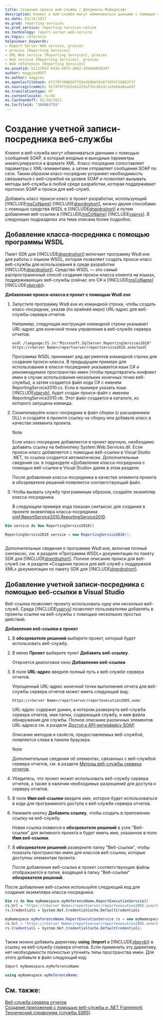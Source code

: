 ```yaml
---
title: Создание прокси веб-службы | Документы Майкрософт
description: Клиент и веб-служба могут обмениваться данными с помощью сообщений SOAP. Добавьте в проект класс-посредник для отображения параметров в XML-элементах и отправки сообщений SOAP.
ms.date: 03/14/2017
ms.prod: reporting-services
ms.prod_service: reporting-services-native
ms.technology: report-server-web-service
ms.topic: reference
helpviewer_keywords:
- Report Server Web service, proxies
- proxies [Reporting Services]
- XML Web service [Reporting Services], proxies
- Web service [Reporting Services], proxies
- Web references [Reporting Services]
ms.assetid: b1217843-8d3d-49f3-a0d2-d35b0db5b2df
author: maggiesMSFT
ms.author: maggies
ms.openlocfilehash: 8f2f9f3986697f83e5b9bb5616f30f4f1086373f
ms.sourcegitcommit: 917df4ffd22e4a229af7dc481dcce3ebba0aa4d7
ms.translationtype: HT
ms.contentlocale: ru-RU
ms.lasthandoff: 02/10/2021
ms.locfileid: "100063759"
---
```

# <a name="creating-the-web-service-proxy"></a>Создание учетной записи-посредника веб-службы
  Клиент и веб-служба могут обмениваться данными с помощью сообщений SOAP, в который входные и выходные параметры инкапсулируются в формате XML. Класс-посредник сопоставляет параметры с XML-элементами, а затем отправляет сообщения SOAP по сети. Таким образом класс-посредник устраняет необходимость связываться с веб-службой на уровне SOAP и позволяет вызывать методы веб-службы в любой среде разработки, которая поддерживает протокол SOAP и прокси для веб-служб.  
  
 Добавить класс прокси-класс в проект разработки, использующий [!INCLUDE[msCoName](../../../includes/msconame-md.md)] [!INCLUDE[dnprdnshort](../../../includes/dnprdnshort-md.md)], можно двумя способами: с помощью средства WSDL в [!INCLUDE[dnprdnshort](../../../includes/dnprdnshort-md.md)] и путем добавления веб-ссылки в [!INCLUDE[msCoName](../../../includes/msconame-md.md)] [!INCLUDE[vsprvs](../../../includes/vsprvs-md.md)]. В следующих подразделах эта тема описана более подробно.  
  
## <a name="adding-the-proxy-using-the-wsdl-tool"></a>Добавление класса-посредника с помощью программы WSDL  
 Пакет SDK для [!INCLUDE[dnprdnshort](../../../includes/dnprdnshort-md.md)] включает программу Wsdl.exe для работы с языком WSDL, которая позволяет создать прокси-класс веб-службы для использования в среде разработки [!INCLUDE[dnprdnshort](../../../includes/dnprdnshort-md.md)]. Средство WSDL — это самый распространенный способ создания прокси-класса клиента на языках, поддерживающих веб-службы (сейчас это C# и [!INCLUDE[msCoName](../../../includes/msconame-md.md)] [!INCLUDE[vbprvb](../../../includes/vbprvb-md.md)]).  
  
 **Добавление прокси-класса в проект с помощью Wsdl.exe**  
  
1.  Запустите программу Wsdl.exe из командной строки, чтобы создать класс-посредник, указав (по крайней мере) URL-адрес для веб-службы сервера отчетов.  
  
     Например, следующая инструкция командной строки указывает URL-адрес для конечной точки управления в веб-службе сервера отчетов:  
  
    ```  
    wsdl /language:CS /n:"Microsoft.SqlServer.ReportingServices2010" https://<Server Name>/reportserver/reportservice2010.asmx?wsdl  
    ```  
  
     Программа WSDL принимает ряд аргументов командной строки для создания прокси-класса. В предыдущем примере для использования в классе-посреднике указывается язык C# и рекомендуемое пространство имен (чтобы предотвратить конфликт имен в случае использования нескольких конечных точек веб-службы), а затем создается файл кода C# с именем ReportingService2010.cs. Если в примере указать язык [!INCLUDE[vbprvb](../../../includes/vbprvb-md.md)], будет создан прокси-файл с именем ReportingService2010.vb. Этот файл создается в каталоге, из которого запущена команда.  
  
2.  Скомпилируйте класс-посредник в файл сборки (с расширением DLL) и создайте в проекте ссылку на сборку или добавьте класс в качестве элемента проекта.  
  
    > [!NOTE]  
    >  Если класс-посредник добавляется в проект вручную, необходимо добавить ссылку на библиотеку System.Web.Services.dll. Если прокси-класс добавляется с помощью веб-ссылки в Visual Studio .NET, то ссылка создается автоматически. Дополнительные сведения см. в подразделе «Добавление класса-посредника с помощью веб-ссылки в Visual Studio» далее в этом разделе.  
  
     После добавления класса-посредника в качестве элемента проекта в обозревателе решений появляется соответствующий файл.  
  
3.  Чтобы вызвать службу программным образом, создайте экземпляр класса-посредника.  
  
     В следующем примере кода показан синтаксис для создания в проекте экземпляра класса-посредника <xref:ReportService2010.ReportingService2010>.  
  
```vb  
Dim service As New ReportingService2010()  
```  
  
```csharp  
ReportingService2010 service = new ReportingService2010();  
  
```  
  
 Дополнительные сведения о программе Wsdl.exe, включая полный синтаксис, см. в разделе «Программа WSDL» документации по пакету SDK для [!INCLUDE[dnprdnshort](../../../includes/dnprdnshort-md.md)]. Полное описание прокси для веб-служб см. в разделе «Создание прокси для веб-служб с поддержкой XML» документации по пакету SDK для [!INCLUDE[dnprdnshort](../../../includes/dnprdnshort-md.md)].  
  
## <a name="adding-the-proxy-using-a-web-reference-in-visual-studio"></a>Добавление учетной записи-посредника с помощью веб-ссылки в Visual Studio  
 Веб-ссылка позволяет проекту использовать одну или несколько веб-служб. Среда [!INCLUDE[vsprvs](../../../includes/vsprvs-md.md)] позволяет пользователям добавлять в проекты ссылки на веб-службы с помощью нескольких простых действий.  
  
 **Добавление веб-ссылки в проект**  
  
1.  В **обозревателе решений** выберите проект, который будет использовать веб-службу.  
  
2.  В меню **Проект** выберите пункт **Добавить веб-ссылку**.  
  
     Откроется диалоговое окно **Добавление веб-ссылки**.  
  
3.  В поле **URL-адрес** введите полный путь к веб-службе сервера отчетов.  
  
     Упрощенный URL-адрес конечной точки выполнения отчета для веб-службы сервера отчетов может иметь следующий вид:  
  
    ```  
    https://<Server Name>/reportserver/reportexecution2005.asmx  
    ```  
  
     URL-адрес содержит домен, в котором развернута веб-служба сервера отчетов, имя папки, содержащей службу, и имя файла обнаружения для службы. Полное описание различных элементов URL-адреса см. в разделе [Доступ к API-интерфейсу SOAP](../../../reporting-services/report-server-web-service/accessing-the-soap-api.md).  
  
     Описание методов и свойств, предоставляемых веб-службой, появляется слева в панели браузера.  
  
    > [!NOTE]  
    >  Дополнительные сведения об элементах, связанных с веб-службой сервера отчетов, см. в разделе [Методы веб-службы сервера отчетов](../../../reporting-services/report-server-web-service/methods/report-server-web-service-methods.md).  
  
4.  Убедитесь, что проект может использовать веб-службу сервера отчетов, а также в наличии необходимых разрешений для доступа к серверу отчетов.  
  
5.  В поле **Имя веб-ссылки** введите имя, которое будет использоваться в коде для программного доступа к веб-службе сервера отчетов.  
  
6.  Нажмите кнопку **Добавить ссылку**, чтобы создать в приложении ссылку на веб-службу.  
  
     Новая ссылка появится в **обозревателе решений** в узле "Веб-ссылки" для активного проекта и будет иметь имя, указанное в поле **Имя веб-ссылки**.  
  
7.  В **обозревателе решений** разверните папку "Веб-ссылки", чтобы показать пространство имен для классов веб-ссылки, которые доступны элементам проекта.  
  
     После добавления веб-ссылки в проект соответствующие файлы отображаются в папке, входящей в папку "Веб-ссылки" **обозревателя решений**.  
  
 После добавления веб-ссылки используйте следующий код для создания экземпляра класса-посредника:  
  
```vb  
Dim rs As New myNamespace.myReferenceName.ReportExecutionService()  
rs.Url = "https://<Server Name>/reportserver/reportexecution2005.asmx?wsdl"  
rs.Credentials = System.Net.CredentialCache.DefaultCredentials  
```  
  
```csharp  
myNamespace.myReferenceName.ReportExecutionService rs = new myNamespace.myReferenceName.ReportExecutionService();  
rs.Url = "https://<Server Name>/reportserver/reportexecution2005.asmx?wsdl";  
rs.Credentials = System.Net.CredentialCache.DefaultCredentials;  
  
```  
  
 Также можно добавить директиву **using** (**Import** в [!INCLUDE[vbprvb](../../../includes/vbprvb-md.md)]) в ссылку на веб-службу сервера отчетов. Если применить эту директиву, нет необходимости полностью уточнять типы пространства имен. Для этого добавьте в файл следующий код:  
  
```vb  
Import myNamespace.myReferenceName  
```  
  
```csharp  
using myNamespace.myReferenceName;  
```  
  
## <a name="see-also"></a>См. также:  
 [Веб-служба сервера отчетов](../../../reporting-services/report-server-web-service/report-server-web-service.md)   
 [Создание приложений с помощью веб-службы и .NET Framework](../../../reporting-services/report-server-web-service/net-framework/building-applications-using-the-web-service-and-the-net-framework.md)   
 [Технический справочник (службы SSRS)](../../../reporting-services/technical-reference-ssrs.md)  
  
  
